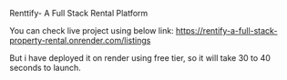 Renttify- A Full Stack Rental Platform

You can check live project using below link:
https://rentify-a-full-stack-property-rental.onrender.com/listings

But i have deployed it on render using free tier, so it will take 30 to 40 seconds to launch.
